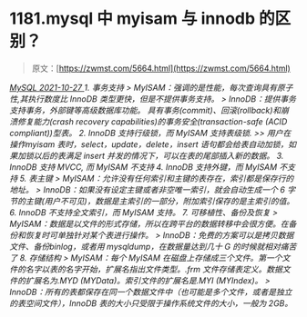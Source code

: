 <!--yml
category: 未分类
date: 0001-01-01 00:00:00
-->

# 1181.mysql 中 myisam 与 innodb 的区别？

> 原文：[https://zwmst.com/5664.html](https://zwmst.com/5664.html)

   [ *MySQL* ](https://zwmst.com/mysql)*[ <time datetime="2021-10-28T01:17:28+08:00"> 2021-10-27 </time> ](https://zwmst.com/5664.html)  1.  事务支持 > MyISAM：强调的是性能，每次查询具有原子性,其执行数度比 InnoDB 类型更快，但是不提供事务支持。 > InnoDB：提供事务支持事务，外部键等高级数据库功能。 具有事务(commit)、回滚(rollback)和崩溃修复能力(crash recovery capabilities)的事务安全(transaction-safe (ACID compliant))型表。
2.  InnoDB 支持行级锁，而 MyISAM 支持表级锁. >> 用户在操作myisam 表时，select，update，delete，insert 语句都会给表自动加锁，如果加锁以后的表满足 insert 并发的情况下，可以在表的尾部插入新的数据。
3.  InnoDB 支持 MVCC, 而 MyISAM 不支持
4.  InnoDB 支持外键，而 MyISAM 不支持
5.  表主键 > MyISAM：允许没有任何索引和主键的表存在，索引都是保存行的地址。 > InnoDB：如果没有设定主键或者非空唯一索引，就会自动生成一个 6 字节的主键(用户不可见)，数据是主索引的一部分，附加索引保存的是主索引的值。
6.  InnoDB 不支持全文索引，而 MyISAM 支持。
7.  可移植性、备份及恢复 > MyISAM：数据是以文件的形式存储，所以在跨平台的数据转移中会很方便。在备份和恢复时可单独针对某个表进行操作。 > InnoDB：免费的方案可以是拷贝数据文件、备份binlog，或者用 mysqldump，在数据量达到几十 G 的时候就相对痛苦了
8.  存储结构 > MyISAM：每个 MyISAM 在磁盘上存储成三个文件。第一个文件的名字以表的名字开始，扩展名指出文件类型。.frm 文件存储表定义。数据文件的扩展名为.MYD (MYData)。索引文件的扩展名是.MYI (MYIndex)。 > InnoDB：所有的表都保存在同一个数据文件中（也可能是多个文件，或者是独立的表空间文件），InnoDB 表的大小只受限于操作系统文件的大小，一般为 2GB。*